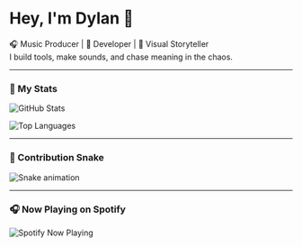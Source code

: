 # Hey, I'm Dylan 👋

🎧 Music Producer | 🧠 Developer | 🎨 Visual Storyteller  
I build tools, make sounds, and chase meaning in the chaos.

---

### 🚀 My Stats
![GitHub Stats](https://github-readme-stats.vercel.app/api?username=currentsuspect&show_icons=true&theme=tokyonight)

![Top Languages](https://github-readme-stats.vercel.app/api/top-langs/?username=currentsuspect&layout=compact&theme=tokyonight)

---

### 🐍 Contribution Snake
![Snake animation](https://raw.githubusercontent.com/CurrentSuspect/CurrentSuspect/output/github-contribution-grid-snake.svg)

---

### 🎧 Now Playing on Spotify
![Spotify Now Playing](https://now-playing-6672.vercel.app)
